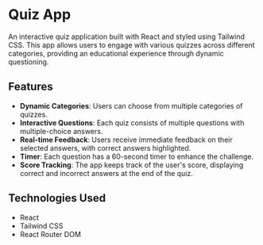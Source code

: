# Quiz App

An interactive quiz application built with React and styled using Tailwind CSS. This app allows users to engage with various quizzes across different categories, providing an educational experience through dynamic questioning.

## Features

- **Dynamic Categories**: Users can choose from multiple categories of quizzes.
- **Interactive Questions**: Each quiz consists of multiple questions with multiple-choice answers.
- **Real-time Feedback**: Users receive immediate feedback on their selected answers, with correct answers highlighted.
- **Timer**: Each question has a 60-second timer to enhance the challenge.
- **Score Tracking**: The app keeps track of the user's score, displaying correct and incorrect answers at the end of the quiz.

## Technologies Used

- React
- Tailwind CSS
- React Router DOM


